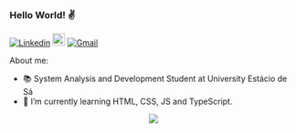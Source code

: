 ### Hello World! ✌️

[![Linkedin](https://img.shields.io/badge/-LinkedIn-blue?style=flat&logo=Linkedin&logoColor=white)](https://www.linkedin.com/in/lucas-alves-conceicao/)
[<img src="https://img.shields.io/github/followers/Lcsalvs?label=follow&style=social" height="22" title="Follow me" />](https://github.com/Lcsalvs) 
[![Gmail](https://img.shields.io/badge/-Gmail-c14438?style=flat&logo=Gmail&logoColor=white)](mailto:lcsalves1999@gmail.com)

About me:

- 📚 System Analysis and Development Student at University Estácio de Sá
- 🌱 I’m currently learning HTML, CSS, JS and TypeScript.


<p align="center"> 
 <a><img src="https://github-readme-stats.vercel.app/api?username=Lcsalvs&show_icons=true&theme=graywhite"/></a>
</p> 
